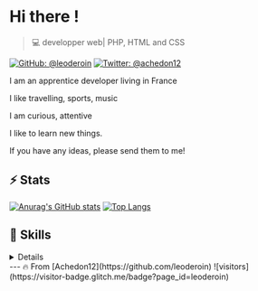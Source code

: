 
# Hi there !

>  💻 developper web| PHP, HTML and CSS

[![GitHub: @leoderoin](https://img.shields.io/github/followers/leoderoin?label=follow&style=social)](https://github.com/leoderoin)
[![Twitter: @achedon12](https://img.shields.io/twitter/url?style=social&url=https%3A%2F%2Ftwitter.com%2Fachedon12)](https://twitter.com/achedon12)

I am an apprentice developer living in France

I like travelling, sports, music

I am curious, attentive

I like to learn new things.

If you have any ideas, please send them to me!

## ⚡ Stats

[![Anurag's GitHub stats](https://github-readme-stats.vercel.app/api?username=leoderoin&show_icons=true&theme=tokyonight&count_private=true)](https://github.com/leoderoin/github-readme-stats)
[![Top Langs](https://github-readme-stats.vercel.app/api/top-langs/?username=leoderoin&langs_count=8&layout=compact&theme=tokyonight)](https://github.com/leoderoin/github-readme-stats)

##  🎉 Skills
<details>
<p><b>FrontEnd</b>: CSS, HTML, PHP</p>
<p><b>BackEnd</b>: PHP</p>
<p><b>Web technologies</b>: HTML5, CSS3</p>
<p><b>Languages</b>: PHP</p>
</details>
---
🔥 From [Achedon12](https://github.com/leoderoin)
![visitors](https://visitor-badge.glitch.me/badge?page_id=leoderoin)
